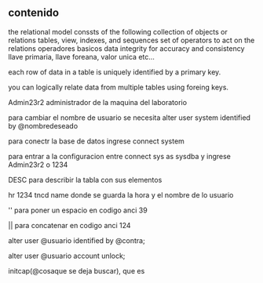 ## contenido
the relational model conssts of the following
collection of objects or relations
tables, view, indexes, and sequences
set of operators to act on the relations
operadores basicos
data integrity for accuracy and consistency
llave primaria, llave foreana, valor unica etc...

each row of data in a table is uniquely identified by a primary key.

you can logically relate data from multiple tables using foreing keys.

Admin23r2 administrador de la maquina del laboratorio

para cambiar el nombre de usuario se necesita alter user system identified by @nombredeseado

para conectr la base de datos ingrese connect system

para entrar a la configuracion entre connect sys as sysdba y ingrese Admin23r2 o 1234

DESC para describir la tabla con sus elementos

hr 1234
tncd name donde se guarda la hora y el nombre de lo usuario


'' para poner un espacio en codigo anci 39

|| para concatenar en codigo anci 124

alter user @usuario identified by @contra;

alter user @usuario account unlock;

initcap(@cosaque se deja buscar), que es 
